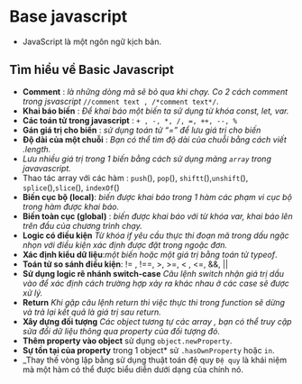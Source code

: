 # Base javascript
- JavaScript là một ngôn ngữ kịch bản.
## Tìm hiểu về Basic Javascript
- **Comment** : _là những dòng mã sẽ bỏ qua khi chạy. Co 2 cách comment trong jsvascript_ `//comment text , /*comment text*/`.
- **Khai báo biến**  : _Để khai báo một biến ta sử dụng từ khóa const, let, var._
- **Các toán tử trong javascript** : `+ , -, *, /, =, ++, --, %`
- **Gán giá trị cho biến** : _sử dụng toán tử “=” để lưu giá trị cho biến_
- **Độ dài của một chuỗi** : _Bạn có thể tìm độ dài của chuỗi bằng cách viết .length._
- _Lưu nhiều giá trị trong 1 biến bằng cách sử dụng mảng `array` trong javavascript._
- Thao tác array với các hàm : `push`(), `pop`(), `shiftt`(),`unshift`(), `splice`(),`slice`(), `indexOf`()
- **Biến cục bộ (local)**: _biến được khai báo trong 1 hàm các phạm vi cục bộ trong hàm được khai báo._
- **Biến toàn cục (global)** : _biến được khai báo với từ khóa var, khai báo lên trên đầu của chương trình chạy._
- **Logic có điều kiện** _Từ khóa if yêu cầu thực thi đoạn mã trong dấu ngặc nhọn với điều kiện xác định được đặt trong ngoặc đơn._
- **Xác định kiểu dữ liệu**:_một biến hoặc một giá trị bằng toán tử typeof_.
- **Toán tử so sánh điều kiện**: != , !==, >, >=, < , <=, &&, || 
- **Sử dụng logic rẽ nhánh switch-case** _Câu lệnh switch nhận giá trị dầu vào để xác định cách trường hợp xảy ra khác nhau ở các case sẽ được xử lý._
- **Return** _Khi gặp câu lệnh return thì việc thực thi trong function sẽ dừng và trả lại kết quả là giá trị sau return._
- **Xây dựng đối tượng**  _Các object tương tự các array , bạn có thể truy cập sửa đổi dữ liệu thông qua property của đối tượng đó_.
- **Thêm property vào object** sử dụng `object.newProperty`.
- **Sự tồn tại của property** trong 1 object* sử `.hasOwnProperty` hoặc `in`.
- _Thay thế vòng lặp bằng sử dụng thuật toán đệ quy `Đệ quy` là khái niệm mà một hàm có thể được biểu diễn dưới dạng của chính nó.